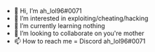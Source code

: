 - 👋 Hi, I’m ah_lol96#0071
- 👀 I’m interested in exploiting/cheating/hacking
- 🌱 I’m currently learning nothing
- 💞️ I’m looking to collaborate on you're mother
- 📫 How to reach me = Discord ah_lol96#0071

<!---
ahlol96/ahlol96 is a ✨ special ✨ repository because its `README.md` (this file) appears on your GitHub profile.
You can click the Preview link to take a look at your changes.
--->
